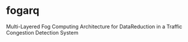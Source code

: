 # fogarq
Multi-Layered Fog Computing Architecture for DataReduction in a Traffic Congestion Detection System
